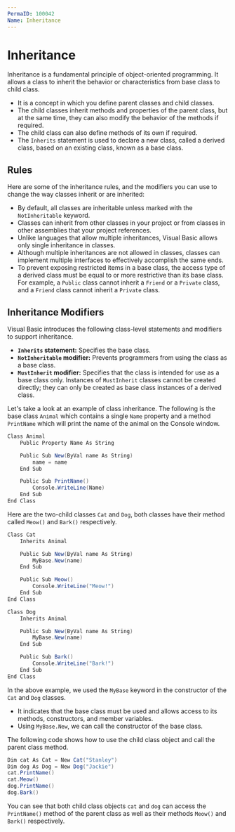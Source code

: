 ```yaml
---
PermaID: 100042
Name: Inheritance
---
```


# Inheritance

Inheritance is a fundamental principle of object-oriented programming. It allows a class to inherit the behavior or characteristics from base class to child class.

 - It is a concept in which you define parent classes and child classes.
 - The child classes inherit methods and properties of the parent class, but at the same time, they can also modify the behavior of the methods if required. 
 - The child class can also define methods of its own if required.
 - The `Inherits` statement is used to declare a new class, called a derived class, based on an existing class, known as a base class.

## Rules

Here are some of the inheritance rules, and the modifiers you can use to change the way classes inherit or are inherited:

 - By default, all classes are inheritable unless marked with the `NotInheritable` keyword. 
 - Classes can inherit from other classes in your project or from classes in other assemblies that your project references.
 - Unlike languages that allow multiple inheritances, Visual Basic allows only single inheritance in classes. 
 - Although multiple inheritances are not allowed in classes, classes can implement multiple interfaces to effectively accomplish the same ends.
 - To prevent exposing restricted items in a base class, the access type of a derived class must be equal to or more restrictive than its base class. For example, a `Public` class cannot inherit a `Friend` or a `Private` class, and a `Friend` class cannot inherit a `Private` class.

## Inheritance Modifiers

Visual Basic introduces the following class-level statements and modifiers to support inheritance.

 - **`Inherits` statement:** Specifies the base class.
 - **`NotInheritable` modifier:** Prevents programmers from using the class as a base class.
 - **`MustInherit` modifier:** Specifies that the class is intended for use as a base class only. Instances of `MustInherit` classes cannot be created directly; they can only be created as base class instances of a derived class.

Let's take a look at an example of class inheritance. The following is the base class `Animal` which contains a single `Name` property and a method `PrintName` which will print the name of the animal on the Console window.

```csharp
Class Animal
    Public Property Name As String

    Public Sub New(ByVal name As String)
        name = name
    End Sub

    Public Sub PrintName()
        Console.WriteLine(Name)
    End Sub
End Class
```

Here are the two-child classes `Cat` and `Dog`, both classes have their method called `Meow()` and `Bark()` respectively.

```csharp
Class Cat
    Inherits Animal

    Public Sub New(ByVal name As String)
        MyBase.New(name)
    End Sub

    Public Sub Meow()
        Console.WriteLine("Meow!")
    End Sub
End Class

Class Dog
    Inherits Animal

    Public Sub New(ByVal name As String)
        MyBase.New(name)
    End Sub

    Public Sub Bark()
        Console.WriteLine("Bark!")
    End Sub
End Class
```

In the above example, we used the `MyBase` keyword in the constructor of the `Cat` and `Dog` classes. 

 - It indicates that the base class must be used and allows access to its methods, constructors, and member variables. 
 - Using `MyBase.New`, we can call the constructor of the base class.

The following code shows how to use the child class object and call the parent class method.

```csharp
Dim cat As Cat = New Cat("Stanley")
Dim dog As Dog = New Dog("Jackie")
cat.PrintName()
cat.Meow()
dog.PrintName()
dog.Bark()
```

You can see that both child class objects `cat` and `dog` can access the `PrintName()` method of the parent class as well as their methods `Meow()` and `Bark()` respectively.
